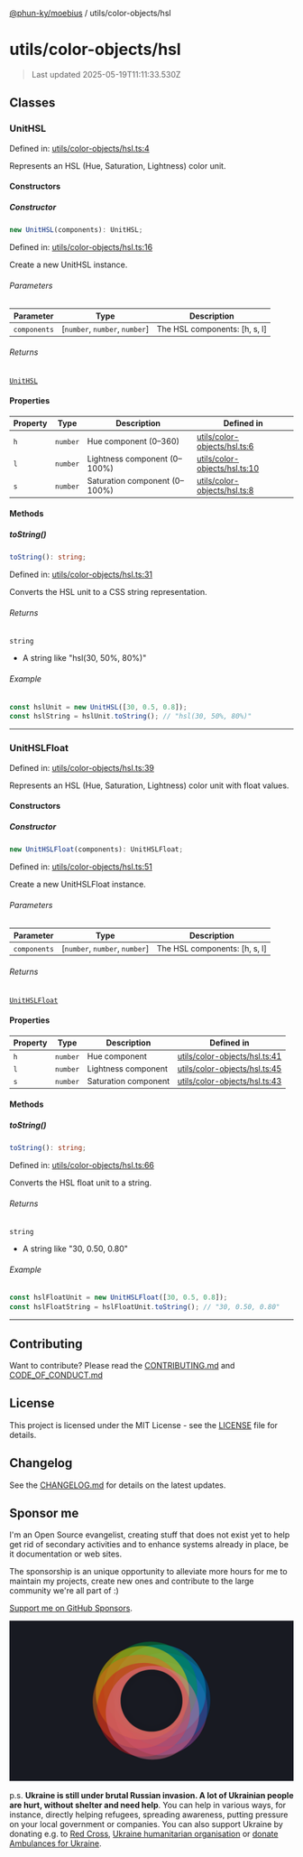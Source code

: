 [@phun-ky/moebius](../../README.md) / utils/color-objects/hsl

# utils/color-objects/hsl

> Last updated 2025-05-19T11:11:33.530Z

##

## Classes

### UnitHSL

Defined in: [utils/color-objects/hsl.ts:4](https://github.com/phun-ky/moebius/blob/main/src/utils/color-objects/hsl.ts#L4)

Represents an HSL (Hue, Saturation, Lightness) color unit.

#### Constructors

##### Constructor

```ts
new UnitHSL(components): UnitHSL;
```

Defined in: [utils/color-objects/hsl.ts:16](https://github.com/phun-ky/moebius/blob/main/src/utils/color-objects/hsl.ts#L16)

Create a new UnitHSL instance.

###### Parameters

| Parameter    | Type                            | Description                    |
| ------------ | ------------------------------- | ------------------------------ |
| `components` | \[`number`, `number`, `number`] | The HSL components: \[h, s, l] |

###### Returns

[`UnitHSL`](#unithsl)

#### Properties

| Property           | Type     | Description                   | Defined in                                                                                                       |
| ------------------ | -------- | ----------------------------- | ---------------------------------------------------------------------------------------------------------------- |
| <a id="h"></a> `h` | `number` | Hue component (0–360)         | [utils/color-objects/hsl.ts:6](https://github.com/phun-ky/moebius/blob/main/src/utils/color-objects/hsl.ts#L6)   |
| <a id="l"></a> `l` | `number` | Lightness component (0–100%)  | [utils/color-objects/hsl.ts:10](https://github.com/phun-ky/moebius/blob/main/src/utils/color-objects/hsl.ts#L10) |
| <a id="s"></a> `s` | `number` | Saturation component (0–100%) | [utils/color-objects/hsl.ts:8](https://github.com/phun-ky/moebius/blob/main/src/utils/color-objects/hsl.ts#L8)   |

#### Methods

##### toString()

```ts
toString(): string;
```

Defined in: [utils/color-objects/hsl.ts:31](https://github.com/phun-ky/moebius/blob/main/src/utils/color-objects/hsl.ts#L31)

Converts the HSL unit to a CSS string representation.

###### Returns

`string`

- A string like "hsl(30, 50%, 80%)"

###### Example

```ts
const hslUnit = new UnitHSL([30, 0.5, 0.8]);
const hslString = hslUnit.toString(); // "hsl(30, 50%, 80%)"
```

---

### UnitHSLFloat

Defined in: [utils/color-objects/hsl.ts:39](https://github.com/phun-ky/moebius/blob/main/src/utils/color-objects/hsl.ts#L39)

Represents an HSL (Hue, Saturation, Lightness) color unit with float values.

#### Constructors

##### Constructor

```ts
new UnitHSLFloat(components): UnitHSLFloat;
```

Defined in: [utils/color-objects/hsl.ts:51](https://github.com/phun-ky/moebius/blob/main/src/utils/color-objects/hsl.ts#L51)

Create a new UnitHSLFloat instance.

###### Parameters

| Parameter    | Type                            | Description                    |
| ------------ | ------------------------------- | ------------------------------ |
| `components` | \[`number`, `number`, `number`] | The HSL components: \[h, s, l] |

###### Returns

[`UnitHSLFloat`](#unithslfloat)

#### Properties

| Property             | Type     | Description          | Defined in                                                                                                       |
| -------------------- | -------- | -------------------- | ---------------------------------------------------------------------------------------------------------------- |
| <a id="h-1"></a> `h` | `number` | Hue component        | [utils/color-objects/hsl.ts:41](https://github.com/phun-ky/moebius/blob/main/src/utils/color-objects/hsl.ts#L41) |
| <a id="l-1"></a> `l` | `number` | Lightness component  | [utils/color-objects/hsl.ts:45](https://github.com/phun-ky/moebius/blob/main/src/utils/color-objects/hsl.ts#L45) |
| <a id="s-1"></a> `s` | `number` | Saturation component | [utils/color-objects/hsl.ts:43](https://github.com/phun-ky/moebius/blob/main/src/utils/color-objects/hsl.ts#L43) |

#### Methods

##### toString()

```ts
toString(): string;
```

Defined in: [utils/color-objects/hsl.ts:66](https://github.com/phun-ky/moebius/blob/main/src/utils/color-objects/hsl.ts#L66)

Converts the HSL float unit to a string.

###### Returns

`string`

- A string like "30, 0.50, 0.80"

###### Example

```ts
const hslFloatUnit = new UnitHSLFloat([30, 0.5, 0.8]);
const hslFloatString = hslFloatUnit.toString(); // "30, 0.50, 0.80"
```

---

## Contributing

Want to contribute? Please read the [CONTRIBUTING.md](https://github.com/phun-ky/moebius/blob/main/CONTRIBUTING.md) and [CODE_OF_CONDUCT.md](https://github.com/phun-ky/moebius/blob/main/CODE_OF_CONDUCT.md)

## License

This project is licensed under the MIT License - see the [LICENSE](https://github.com/phun-ky/moebius/blob/main/LICENSE) file for details.

## Changelog

See the [CHANGELOG.md](https://github.com/phun-ky/moebius/blob/main/CHANGELOG.md) for details on the latest updates.

## Sponsor me

I'm an Open Source evangelist, creating stuff that does not exist yet to help get rid of secondary activities and to enhance systems already in place, be it documentation or web sites.

The sponsorship is an unique opportunity to alleviate more hours for me to maintain my projects, create new ones and contribute to the large community we're all part of :)

[Support me on GitHub Sponsors](https://github.com/sponsors/phun-ky).

![logo](https://github.com/phun-ky/moebius/blob/main/public/images/logo/logo-ring.png?raw=true)

p.s. **Ukraine is still under brutal Russian invasion. A lot of Ukrainian people are hurt, without shelter and need help**. You can help in various ways, for instance, directly helping refugees, spreading awareness, putting pressure on your local government or companies. You can also support Ukraine by donating e.g. to [Red Cross](https://www.icrc.org/en/donate/ukraine), [Ukraine humanitarian organisation](https://savelife.in.ua/en/donate-en/#donate-army-card-weekly) or [donate Ambulances for Ukraine](https://www.gofundme.com/f/help-to-save-the-lives-of-civilians-in-a-war-zone).
